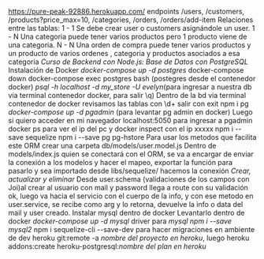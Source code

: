 https://pure-peak-92886.herokuapp.com/
endpoints /users, /customers, /products?price_max=10, /categories, /orders, /orders/add-item
Relaciones entre las tablas:
1 - 1 Se debe crear user o customers asignándole un user.
1 - N Una categoria puede tener varios productos pero 1 producto viene de una categoria.
N - N Una orden de compra puede tener varios productos y un producto de varios ordenes
, categoria y productos asociados a esa categoria
*Curso de Backend con Node.js: Base de Datos con PostgreSQL*
Instalación de Docker
*docker-compose up -d postgres*
docker-compose down
docker-compose exec postgres bash (postegres desde el contenedor docker)
*psql -h localhost -d my_store -U evelyn*(para ingresar a nuestra db via terminal contenedor docker, para salir \q)
Dentro de la bd via terminal contenedor de docker revisamos las tablas con \d+ salir con exit
npm i pg
*docker-compose up -d pgadmin* (para levantar pg admin en docker)
Luego si quiero acceder en mi navegador localhost:5050 para ingresar a pgadmin
docker ps para ver el ip del pc y docker inspect con el ip xxxxx
npm i --save sequelize
npm i --save pg pg-hstore
Para usar los metodos que facilita este ORM
crear una carpeta db/models/user.model.js
Dentro de models/index.js quien se conectará con el ORM, se va a encargar de enviar la conexión a los modelos y hacer el mapeo, exportar la función para pasarlo y sea importado desde libs/sequelize/ hacemos la conexión
*Crear, actualizar y eliminar* Desde user.schema (validaciones de los campos con Joi)al crear al usuario con mail y password llega a route con su validación ok, luego va hacia el servicio con el cuerpo de la info, y con ese metodo en user.service, se recibe como arg y lo retorna, devuelve la info o data del mail y user creado.
Instalar mysql dentro de docker
Levantarlo dentro de docker *docker-compose up -d mysql*
driver para *mysql npm i --save mysql2*
npm i sequelize-cli --save-dev para hacer migraciones en ambiente de dev
heroku git:remote -a *nombre del proyecto en heroku*, luego heroku addons:create heroku-postgresql:*nombre del plan en heroku*

